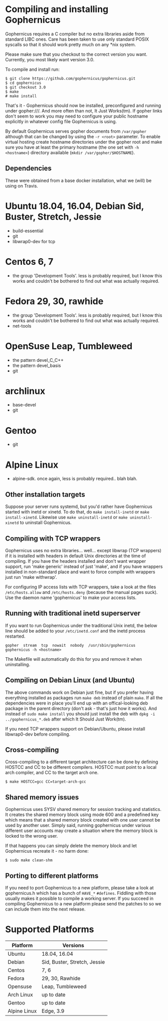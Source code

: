 # Compiling and installing Gophernicus

Gophernicus requires a C compiler but no extra libraries aside
from standard LIBC ones. Care has been taken to use only
standard POSIX syscalls so that it should work pretty much on
any \*nix system.

Please make sure that you checkout to the correct version you want.
Currently, you most likely want version 3.0.

To compile and install run:

```
$ git clone https://github.com/gophernicus/gophernicus.git
$ cd gophernicus
$ git checkout 3.0
$ make
# make install
```

That's it - Gophernicus should now be installed, preconfigured
and running under gopher://<HOSTNAME>/. And more often than not,
It Just Works(tm). If gopher links don't seem to work you may
need to configure your public hostname explicitly in whatever
config file Gophernicus is using.

By default Gophernicus serves gopher documents from `/var/gopher`
although that can be changed by using the `-r <root>` parameter.
To enable virtual hosting create hostname directories under
the gopher root and make sure you have at least the primary
hostname (the one set with `-h <hostname>`) directory available
(`mkdir /var/gopher/$HOSTNAME`).

## Dependencies

These were obtained from a base docker installation, what we
(will) be using on Travis.

# Ubuntu 18.04, 16.04, Debian Sid, Buster, Stretch, Jessie #
- build-essential
- git
- libwrap0-dev for tcp

# Centos 6, 7 #
- the group 'Development Tools'. less is probably required, but
  I know this works and couldn't be bothered to find out what was
  actually required.

# Fedora 29, 30, rawhide #
- the group 'Development Tools'. less is probably required, but
  I know this works and couldn't be bothered to find out what was
  actually required.
- net-tools

# OpenSuse Leap, Tumbleweed #
- the pattern devel_C_C++
- the pattern devel_basis
- git

# archlinux #
- base-devel
- git

# Gentoo #
- git

# Alpine Linux #
- alpine-sdk. once again, less is probably required.. blah blah.

## Other installation targets

Suppose your server runs systemd, but you'd rather have Gophernicus
started with inetd or xinetd.  To do that, do `make install-inetd`
or `make install-xinetd`.  Likewise use `make uninstall-inetd` or
`make uninstall-xinetd` to uninstall Gophernicus.

## Compiling with TCP wrappers

Gophernicus uses no extra libraries... well... except libwrap
(TCP wrappers) if it is installed with headers in default Unix
directories at the time of compiling. If you have the headers
installed and don't want wrapper support, run 'make generic'
instead of just 'make', and if you have wrappers installed in
non-standard place and want to force compile with wrappers
just run 'make withwrap'.

For configuring IP access lists with TCP wrappers, take a look
at the files `/etc/hosts.allow` and `/etc/hosts.deny` (because the
manual pages suck). Use the daemon name 'gophernicus' to
make your access lists.

## Running with traditional inetd superserver

If you want to run Gophernicus under the traditional Unix inetd, the 
below line should be added to your `/etc/inetd.conf` and the inetd 
process restarted.

```
gopher  stream  tcp  nowait  nobody  /usr/sbin/gophernicus  gophernicus -h <hostname>
```

The Makefile will automatically do this for you and remove it when
uninstalling.

## Compiling on Debian Linux (and Ubuntu)

The above commands work on Debian just fine, but if you prefer
having everything installed as packages run `make deb` instead
of plain `make`. If all the dependencies were in place you'll
end up with an offical-looking deb package in the parent
directory (don't ask - that's just how it works). And instead
of `sudo make install` you should just install the deb with
`dpkg -i ../gophernicus_*.deb` after which It Should Just
Work(tm).

If you need TCP wrappers support on Debian/Ubuntu, please
install libwrap0-dev before compiling.

## Cross-compiling

Cross-compiling to a different target architecture can be done
by defining HOSTCC and CC to be different compilers. HOSTCC
must point to a local arch compiler, and CC to the target
arch one.

```
$ make HOSTCC=gcc CC=target-arch-gcc
```

## Shared memory issues

Gophernicus uses SYSV shared memory for session tracking and
statistics. It creates the shared memory block using mode 600
and a predefined key which means that a shared memory block
created with one user cannot be used by another user. Simply
said, running gophernicus under various different user
accounts may create a situation where the memory block is locked
to the wrong user.

If that happens you can simply delete the memory block and
let Gophernicus recreate it - no harm done:

```
$ sudo make clean-shm
```

## Porting to different platforms

If you need to port Gophernicus to a new platform, please take
a look at gophernicus.h which has a bunch of `HAVE_*` `#defines`.
Fiddling with those usually makes it possible to compile a working
server. If you succeed in compiling Gophernicus to a new
platform please send the patches to 
<gophernicus at gophernicus dot org> so we can include them into
the next release.

# Supported Platforms

| Platform     | Versions                     |
| ------------ | ---------------------------- |
| Ubuntu       | 18.04, 16.04                 |
| Debian       | Sid, Buster, Stretch, Jessie |
| Centos       | 7, 6                         |
| Fedora       | 29, 30, Rawhide              |
| Opensuse     | Leap, Tumbleweed             |
| Arch Linux   | up to date                   |
| Gentoo       | up to date                   |
| Alpine Linux | Edge, 3.9                    |

